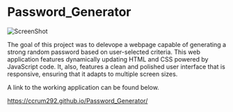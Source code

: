# Password_Generator

![ScreenShot](https://raw.github.com/{ccrum292}/{Password_Generator}/{master}/{Assets/03-javascript-homework-demo.png})


The goal of this project was to delevope a webpage capable of generating a strong random password based on user-selected criteria. This web application features dynamically updating HTML and CSS powered by JavaScript code. It, also, features a clean and polished user interface that is responsive, ensuring that it adapts to multiple screen sizes. 

A link to the working application can be found below.

https://ccrum292.github.io/Password_Generator/



